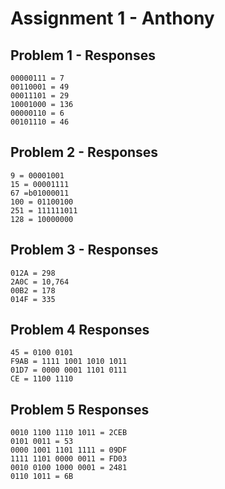 # Assignment 1 - Anthony

## Problem 1 - Responses

```
00000111 = 7
00110001 = 49
00011101 = 29
10001000 = 136
00000110 = 6
00101110 = 46
```

## Problem 2 - Responses

```
9 = 00001001
15 = 00001111
67 =b01000011
100 = 01100100
251 = 111111011
128 = 10000000
```

## Problem 3 - Responses

```
012A = 298
2A0C = 10,764
00B2 = 178
014F = 335
```

## Problem 4 Responses

```
45 = 0100 0101
F9AB = 1111 1001 1010 1011
01D7 = 0000 0001 1101 0111
CE = 1100 1110
```

## Problem 5 Responses

```
0010 1100 1110 1011 = 2CEB
0101 0011 = 53
0000 1001 1101 1111 = 09DF
1111 1101 0000 0011 = FD03
0010 0100 1000 0001 = 2481
0110 1011 = 6B
```
